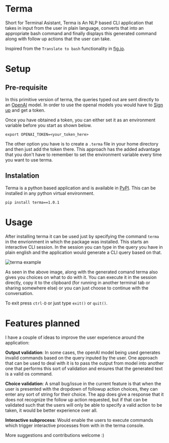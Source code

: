 # Terma 
Short for Terminal Asistant, Terma is An NLP based CLI application that takes in input from the user in plain language, converts that into an appropriate bash command and finally displays this generated command along with follow up actions that the user can take. 

Inspired from the `Translate to bash` functionality in [fig.io](https://fig.io/).

# Setup

## Pre-requisite
In this primitive version of terma, the queries typed out are sent directly to an [OpenAI](https://openai.com/) model. In order to use the openaI models you would have to [Sign up](https://platform.openai.com/signup) and get a token. 

Once you have obtained a token, you can either set it as an environment variable before you start as shown below. 
```
export OPENAI_TOKEN=<your_token_here>
```
The other option you have is to create a `.terma` file in your home directory and then just add the token there. This approach has the added advantage that you don't have to remember to set the environment variable every time you want to use terma. 

## Instalation
Terma is a python based application and is available in [PyPI](https://pypi.org/project/terma/1.0.1/). This can be installed in any python virtual environment.
```
pip install terma==1.0.1
```

# Usage 
After installing terma it can be used just by specifying the command `terma` in the envrionment in which the package was installed. This starts an interactive CLI session. In the session you can type in the query you have in plain english and the application would generate a CLI query based on that.

![terma example](https://media.giphy.com/media/v1.Y2lkPTc5MGI3NjExMzhiNDYxODRkMDAzNTFiNjFjZWUxMGNiM2UxNDc0NzlkODMwNjNmMCZjdD1n/fLIHvZfthjK3GYSxJx/giphy.gif)

As seen in the above image, along with the generated comand terma also gives you choices on what to do with it. You can execute it in the session directly, copy it to the clipboard (for running in another terminal tab or sharing somewhere else) or you can just choose to continue with the conversation. 

To exit press `ctrl-D` or just type `exit()` or `quit()`. 

# Features planned

I have a couple of ideas to improve the user experience around the application:

**Output validation**: In some cases, the openAI model being used generates invalid commands based on the query inputed by the user. One approach that can be used to deal with it is to pass the output from model into another one that performs this sort of validation and ensures that the generated text is a valid os command. 

**Choice validation**: A small bug/issue in the current feature is that when the user is presented with the dropdown of followup action choices, they can enter any sort of string for their choice. The app does give a response that it does not recognize the follow up action requested, but if that can be validated such that the users will only be able to specify a valid action to be taken, it would be better experience over all. 

**Interactive subprocess**: Would enable the users to execute commands which trigger interactive processes from with in the terma console. 

More suggestions and contributions welcome :) 